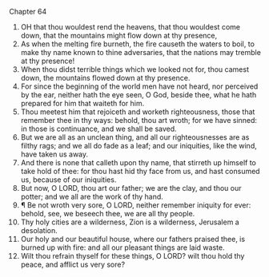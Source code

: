 

Chapter 64

1. OH that thou wouldest rend the heavens, that thou wouldest come down, that the mountains might flow down at thy presence,
2. As when the melting fire burneth, the fire causeth the waters to boil, to make thy name known to thine adversaries, that the nations may tremble at thy presence!
3. When thou didst terrible things which we looked not for, thou camest down, the mountains flowed down at thy presence.
4. For since the beginning of the world men have not heard, nor perceived by the ear, neither hath the eye seen, O God, beside thee, what he hath prepared for him that waiteth for him.
5. Thou meetest him that rejoiceth and worketh righteousness, those that remember thee in thy ways: behold, thou art wroth; for we have sinned: in those is continuance, and we shall be saved.
6. But we are all as an unclean thing, and all our righteousnesses are as filthy rags; and we all do fade as a leaf; and our iniquities, like the wind, have taken us away.
7. And there is none that calleth upon thy name, that stirreth up himself to take hold of thee: for thou hast hid thy face from us, and hast consumed us, because of our iniquities.
8. But now, O LORD, thou art our father; we are the clay, and thou our potter; and we all are the work of thy hand.
9. ¶ Be not wroth very sore, O LORD, neither remember iniquity for ever: behold, see, we beseech thee, we are all thy people.
10. Thy holy cities are a wilderness, Zion is a wilderness, Jerusalem a desolation.
11. Our holy and our beautiful house, where our fathers praised thee, is burned up with fire: and all our pleasant things are laid waste.
12. Wilt thou refrain thyself for these things, O LORD?  wilt thou hold thy peace, and afflict us very sore?
